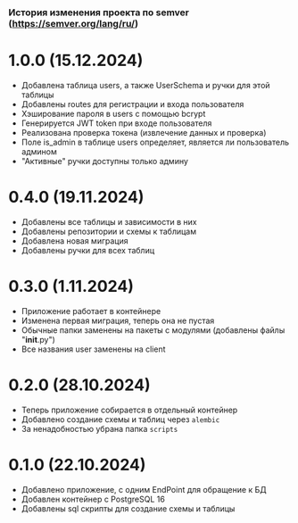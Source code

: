 ### История изменения проекта по semver (https://semver.org/lang/ru/)
# 1.0.0 (15.12.2024)
- Добавлена таблица users, а также UserSchema и ручки для этой таблицы
- Добавлены routes для регистрации и входа пользователя
- Хэширование пароля в users с помощью bcrypt
- Генерируется JWT token при входе пользователя 
- Реализована проверка токена (извлечение данных и проверка)
- Поле is_admin в таблице users определяет, является ли пользователь админом
- "Активные" ручки доступны только админу
# 0.4.0 (19.11.2024)
- Добавлены все таблицы и зависимости в них
- Добавлены репозитории и схемы к таблицам
- Добавлена новая миграция
- Добавлены ручки для всех таблиц
# 0.3.0 (1.11.2024)
- Приложение работает в контейнере
- Изменена первая миграция, теперь она не пустая
- Обычные папки заменены на пакеты с модулями (добавлены файлы "__init__.py")
- Все названия user заменены на client
# 0.2.0 (28.10.2024)
- Теперь приложение собирается в отдельный контейнер
- Добавлено создание схемы и таблиц через `alembic`
- За ненадобностью убрана папка `scripts`
# 0.1.0 (22.10.2024)
- Добавлено приложение, с одним EndPoint для обращение к БД
- Добавлен контейнер с PostgreSQL 16
- Добавлены sql скрипты для создание схемы и таблицы